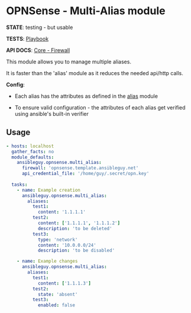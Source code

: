 # OPNSense - Multi-Alias module

**STATE**: testing - but usable

**TESTS**: [Playbook](https://github.com/ansibleguy/collection_opnsense/blob/stable/tests/multi_alias.yml)

**API DOCS**: [Core - Firewall](https://docs.opnsense.org/development/api/core/firewall.html)

This module allows you to manage multiple aliases.

It is faster than the 'alias' module as it reduces the needed api/http calls.

**Config**:

- Each alias has the attributes as defined in the [alias](https://github.com/ansibleguy/collection_opnsense/blob/stable/docs/use_alias.md) module

- To ensure valid configuration - the attributes of each alias get verified using ansible's built-in verifier

## Usage

```yaml
- hosts: localhost
  gather_facts: no
  module_defaults:
    ansibleguy.opnsense.multi_alias:
      firewall: 'opnsense.template.ansibleguy.net'
      api_credential_file: '/home/guy/.secret/opn.key'
  
  tasks:
    - name: Example creation
      ansibleguy.opnsense.multi_alias:
        aliases:
          test1:
            content: '1.1.1.1'
          test2:
            content: ['1.1.1.1', '1.1.1.2']
            description: 'to be deleted'
          test3:
            type: 'network'
            content: '10.0.0.0/24'
            description: 'to be disabled'

    - name: Example changes
      ansibleguy.opnsense.multi_alias:
        aliases:
          test1:
            content: ['1.1.1.3']
          test2:
            state: 'absent'
          test3:
            enabled: false
```
